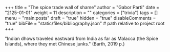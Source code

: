 +++
title = "The spice trade wall of shame"
author = "Gabor Parti"
date = "2125-01-01"
weight = 11
description = ""
categories = ["trivia"]
tags = []
menu = "main:posts"
draft = "true"
hidden = "true"
disableComments = "true"
bibFile = "static/files/bibliography.json" # path relative to project root
+++

"Indian dhows traveled eastward from India as far as Malacca (the Spice Islands), where they met Chinese junks." (Barth, 2019 p.)